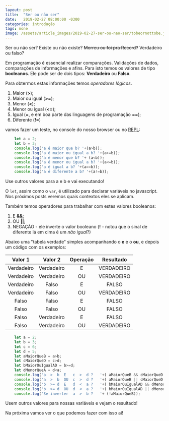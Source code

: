```yaml
---
layout: post
title:  "Ser ou não ser"
date:   2019-02-27 08:00:00 -0300
categories: introdução
tags: none
image: /assets/article_images/2019-02-27-ser-ou-nao-ser/tobeornottobe.jpg
---
```


Ser ou não ser? Existe ou não existe? ~~Morreu ou foi pra Record?~~  Verdadeiro ou falso?

Em programação é essencial realizar comparações. Validações de dados, comparações de informações e afins. Para isto temos os valores de tipo **booleanos**. Ele pode ser de dois tipos: **Verdadeiro** ou **Falso**.

Para obtermos estas informações temos *operadores lógicos*. 

1. Maior (**>**);
2. Maior ou igual (**>=**);
3. Menor (**<**);
4. Menor ou igual (**<=**);
5. Igual (**=**, e em boa parte das linguagens de programação **==**);
6. Diferente (**!=**)

vamos fazer um teste, no console do nosso browser ou no [REPL](http://repl.it/languages/javascript):

```javascript
    let a = 2;
    let b = 3;
    console.log('a é maior que b? '+(a>b));
    console.log('a é maior ou igual a b? '+(a>=b));
    console.log('a é menor que b? '+ (a<b));
    console.log('a é menor ou igual a b? '+(a<=b));
    console.log('a é igual a b? '+(a==b));
    console.log('a é diferente a b? '+(a!=b));
```

Use outros valores para a e b e vai executando!

O `let`, assim como o `var`, é utilizado para declarar variáveis no javascript. Nos próximos posts veremos quais contextos eles se aplicam.

Também temos operadores para trabalhar com estes valores booleanos:

1. E **&&**;
2. OU **||**;
3. NEGAÇÃO - ele inverte o valor booleano (**!** - notou que o sinal de diferente lá em cima é um *não igual*?)

Abaixo uma "tabela verdade" simples acompanhando o **e** e o **ou**, e depois um código com os exemplos:

| Valor 1| Valor 2 | Operação| Resultado|
|:-------------:|:-----------------:|:-------------:|:-------------:|
| Verdadeiro    | Verdadeiro    | E| VERDADEIRO|
| Verdadeiro    | Verdadeiro    | OU| VERDADEIRO|
| Verdadeiro|      Falso     | E| FALSO|
| Verdadeiro|      Falso     | OU| VERDADEIRO|
| Falso|      Falso     | E          | FALSO|
| Falso|      Falso     | OU         | FALSO|
| Falso|      Verdadeiro   | E           | FALSO|
| Falso|      Verdadeiro   | OU          | VERDADEIRO|

```javascript
    let a = 2;
    let b = 3;
    let c = 6;
    let d = 5;
    let aMaiorQueB = a>b;
    let cMaiorQueD = c>d;
    let bMaiorOuIgualAD = b>=d;
    let dMenorQueA = d<a;
    console.log('a  >  b  E   c  >  d ?   '+( aMaiorQueB && cMaiorQueD ));
    console.log('a  >  b  OU  c  >  d ?   '+( aMaiorQueB || cMaiorQueD ));
    console.log('b  >= d  E   d  <  a ?   '+( bMaiorOuIgualAD && dMenorQueA));
    console.log('b  >= d  OU  d  <  a ?   '+( bMaiorOuIgualAD || dMenorQueA));
    console.log('Se inverter  a  >  b ?   '+ (!aMaiorQueB));
```

Usem outros valores para nossas variáveis e vejam o resultado!

Na próxima vamos ver o que podemos fazer com isso aí!
